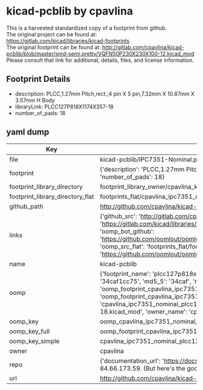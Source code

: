 # kicad-pcblib by cpavlina  
This is a harvested standardized copy of a footprint from github.  
The original project can be found at:  
https://gitlab.com/kicad/libraries/kicad-footprints  
The original footprint can be found at:
http://gitlab.com/cpavlina/kicad-pcblib/blob/master/smd-semi.pretty/VQFN50P230X230X100-12.kicad_mod
Please consult that link for additional, details, files, and license information.  
## Footprint Details
* description: PLCC,1.27mm Pitch,rect.;4 pin X 5 pin,7.32mm X 10.87mm X 3.57mm H Body  
* libraryLink: PLCC127P818X1174X357-18  
* number_of_pads: 18  
## yaml dump  
| Key | Value |  
| --- | --- |  
| file | kicad-pcblib/IPC7351-Nominal.pretty/PLCC127P818X1174X357-18.kicad_mod |  
| footprint | {'description': 'PLCC,1.27mm Pitch,rect.;4 pin X 5 pin,7.32mm X 10.87mm X 3.57mm H Body', 'libraryLink': 'PLCC127P818X1174X357-18', 'number_of_pads': 18} |  
| footprint_library_directory | footprint_library_owner/cpavlina_kicad-pcblib |  
| footprint_library_directory_flat | footprints_flat/cpavlina_ipc7351_nominal_plcc127p818x1174x357_18/working |  
| github_path | http://github.com/cpavlina/kicad-pcblib/blob/master/IPC7351-Nominal.pretty/PLCC127P818X1174X357-18.kicad_mod |  
| links | {'github_src': 'http://gitlab.com/cpavlina/kicad-pcblib/blob/master/smd-semi.pretty/VQFN50P230X230X100-12.kicad_mod', 'github_src_repo': 'https://gitlab.com/kicad/libraries/kicad-footprints', 'oomp_bot': 'footprints/cpavlina_ipc7351_nominal_plcc127p818x1174x357_18/working', 'oomp_bot_github': 'https://github.com/oomlout/oomlout_oomp_footprint_bot/tree/main/footprints/cpavlina_ipc7351_nominal_plcc127p818x1174x357_18/working', 'oomp_src_flat': 'footprints_flat/footprints_flat/cpavlina_ipc7351_nominal_plcc127p818x1174x357_18/working', 'oomp_src_flat_github': 'https://github.com/oomlout/oomlout_oomp_footprint_src/tree/main/footprints_flat/cpavlina_ipc7351_nominal_plcc127p818x1174x357_18/working'} |  
| name | kicad-pcblib |  
| oomp | {'footprint_name': 'plcc127p818x1174x357_18', 'library_name': 'ipc7351_nominal', 'md5': '34caf1cc751721847c02c5c9801121a8', 'md5_10': '34caf1cc75', 'md5_5': '34caf', 'md5_6': '34caf1', 'oomp_key': 'oomp_cpavlina_ipc7351_nominal_plcc127p818x1174x357_18', 'oomp_key_extra': 'oomp_footprint_cpavlina_ipc7351_nominal_plcc127p818x1174x357_18', 'oomp_key_full': 'oomp_footprint_cpavlina_ipc7351_nominal_plcc127p818x1174x357_18_34caf1', 'oomp_key_simple': 'cpavlina_ipc7351_nominal_plcc127p818x1174x357_18', 'original_filename': 'kicad-pcblib/IPC7351-Nominal.pretty/PLCC127P818X1174X357-18.kicad_mod', 'owner_name': 'cpavlina'} |  
| oomp_key | oomp_cpavlina_ipc7351_nominal_plcc127p818x1174x357_18 |  
| oomp_key_full | oomp_footprint_cpavlina_ipc7351_nominal_plcc127p818x1174x357_18 |  
| oomp_key_simple | cpavlina_ipc7351_nominal_plcc127p818x1174x357_18 |  
| owner | cpavlina |  
| repo | {'documentation_url': 'https://docs.github.com/rest/overview/resources-in-the-rest-api#rate-limiting', 'message': "API rate limit exceeded for 84.66.173.59. (But here's the good news: Authenticated requests get a higher rate limit. Check out the documentation for more details.)"} |  
| url | http://github.com/cpavlina/kicad-pcblib |  

